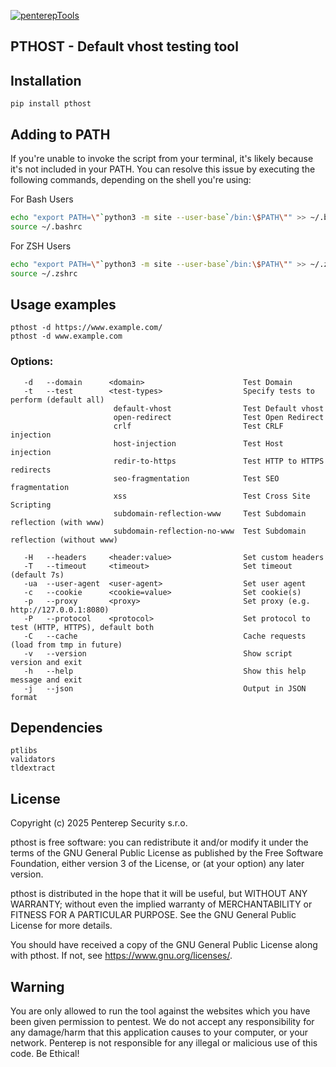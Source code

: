 [![penterepTools](https://www.penterep.com/external/penterepToolsLogo.png)](https://www.penterep.com/)


## PTHOST - Default vhost testing tool

## Installation
```
pip install pthost
```

## Adding to PATH
If you're unable to invoke the script from your terminal, it's likely because it's not included in your PATH. You can resolve this issue by executing the following commands, depending on the shell you're using:

For Bash Users
```bash
echo "export PATH=\"`python3 -m site --user-base`/bin:\$PATH\"" >> ~/.bashrc
source ~/.bashrc
```

For ZSH Users
```bash
echo "export PATH=\"`python3 -m site --user-base`/bin:\$PATH\"" >> ~/.zshrc
source ~/.zshrc
```

## Usage examples

```
pthost -d https://www.example.com/
pthost -d www.example.com
```


### Options:

```
   -d   --domain      <domain>                      Test Domain
   -t   --test        <test-types>                  Specify tests to perform (default all)
                       default-vhost                Test Default vhost
                       open-redirect                Test Open Redirect
                       crlf                         Test CRLF injection
                       host-injection               Test Host injection
                       redir-to-https               Test HTTP to HTTPS redirects
                       seo-fragmentation            Test SEO fragmentation
                       xss                          Test Cross Site Scripting
                       subdomain-reflection-www     Test Subdomain reflection (with www)
                       subdomain-reflection-no-www  Test Subdomain reflection (without www)

   -H   --headers     <header:value>                Set custom headers
   -T   --timeout     <timeout>                     Set timeout (default 7s)
   -ua  --user-agent  <user-agent>                  Set user agent
   -c   --cookie      <cookie=value>                Set cookie(s)
   -p   --proxy       <proxy>                       Set proxy (e.g. http://127.0.0.1:8080)
   -P   --protocol    <protocol>                    Set protocol to test (HTTP, HTTPS), default both
   -C   --cache                                     Cache requests (load from tmp in future)
   -v   --version                                   Show script version and exit
   -h   --help                                      Show this help message and exit
   -j   --json                                      Output in JSON format

```

## Dependencies

```
ptlibs
validators
tldextract
```


## License

Copyright (c) 2025 Penterep Security s.r.o.

pthost is free software: you can redistribute it and/or modify it under the terms of the GNU General Public License as published by the Free Software Foundation, either version 3 of the License, or (at your option) any later version.

pthost is distributed in the hope that it will be useful, but WITHOUT ANY WARRANTY; without even the implied warranty of MERCHANTABILITY or FITNESS FOR A PARTICULAR PURPOSE. See the GNU General Public License for more details.

You should have received a copy of the GNU General Public License along with pthost. If not, see https://www.gnu.org/licenses/.

## Warning

You are only allowed to run the tool against the websites which
you have been given permission to pentest. We do not accept any
responsibility for any damage/harm that this application causes to your
computer, or your network. Penterep is not responsible for any illegal
or malicious use of this code. Be Ethical!
